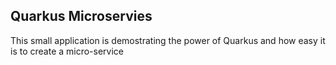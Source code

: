 ## Quarkus Microservies
This small application is demostrating the power of Quarkus and how easy it is to create a micro-service
